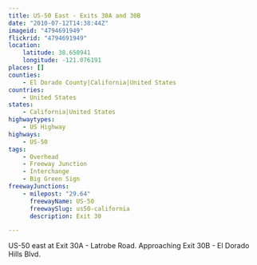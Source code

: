 ```yaml
---
title: US-50 East - Exits 30A and 30B
date: "2010-07-12T14:38:44Z"
imageid: "4794691949"
flickrid: "4794691949"
location:
    latitude: 38.650941
    longitude: -121.076191
places: []
counties:
    - El Dorado County|California|United States
countries:
    - United States
states:
    - California|United States
highwaytypes:
    - US Highway
highways:
    - US-50
tags:
    - Overhead
    - Freeway Junction
    - Interchange
    - Big Green Sign
freewayJunctions:
    - milepost: "29.64"
      freewayName: US-50
      freewaySlug: us50-california
      description: Exit 30

---
```

US-50 east at Exit 30A - Latrobe Road.  Approaching Exit 30B - El Dorado Hills Blvd.